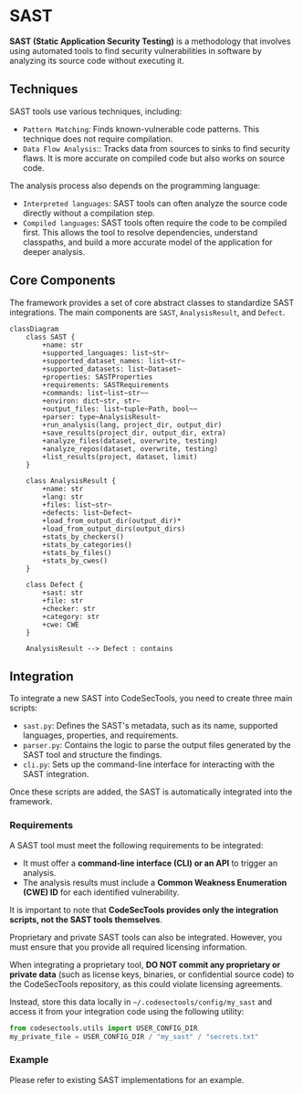 # SAST

**SAST (Static Application Security Testing)** is a methodology that involves using automated tools to find security vulnerabilities in software by analyzing its source code without executing it.

## Techniques

SAST tools use various techniques, including:

- `Pattern Matching`: Finds known-vulnerable code patterns. This technique does not require compilation.
- `Data Flow Analysis`:: Tracks data from sources to sinks to find security flaws. It is more accurate on compiled code but also works on source code.

The analysis process also depends on the programming language:

- `Interpreted languages`: SAST tools can often analyze the source code directly without a compilation step.
- `Compiled languages`: SAST tools often require the code to be compiled first. This allows the tool to resolve dependencies, understand classpaths, and build a more accurate model of the application for deeper analysis.

## Core Components

The framework provides a set of core abstract classes to standardize SAST integrations. The main components are `SAST`, `AnalysisResult`, and `Defect`.

```mermaid
classDiagram
    class SAST {
        +name: str
        +supported_languages: list~str~
        +supported_dataset_names: list~str~
        +supported_datasets: list~Dataset~
        +properties: SASTProperties
        +requirements: SASTRequirements
        +commands: list~list~str~~
        +environ: dict~str, str~
        +output_files: list~tuple~Path, bool~~
        +parser: type~AnalysisResult~
        +run_analysis(lang, project_dir, output_dir)
        +save_results(project_dir, output_dir, extra)
        +analyze_files(dataset, overwrite, testing)
        +analyze_repos(dataset, overwrite, testing)
        +list_results(project, dataset, limit)
    }

    class AnalysisResult {
        +name: str
        +lang: str
        +files: list~str~
        +defects: list~Defect~
        +load_from_output_dir(output_dir)*
        +load_from_output_dirs(output_dirs)
        +stats_by_checkers()
        +stats_by_categories()
        +stats_by_files()
        +stats_by_cwes()
    }

    class Defect {
        +sast: str
        +file: str
        +checker: str
        +category: str
        +cwe: CWE
    }

    AnalysisResult --> Defect : contains
```

## Integration

To integrate a new SAST into CodeSecTools, you need to create three main scripts:

- `sast.py`: Defines the SAST's metadata, such as its name, supported languages, properties, and requirements.
- `parser.py`: Contains the logic to parse the output files generated by the SAST tool and structure the findings.
- `cli.py`: Sets up the command-line interface for interacting with the SAST integration.

Once these scripts are added, the SAST is automatically integrated into the framework.

### Requirements
A SAST tool must meet the following requirements to be integrated:

- It must offer a **command-line interface (CLI) or an API** to trigger an analysis.
- The analysis results must include a **Common Weakness Enumeration (CWE) ID** for each identified vulnerability.

It is important to note that **CodeSecTools provides only the integration scripts, not the SAST tools themselves**.

Proprietary and private SAST tools can also be integrated. However, you must ensure that you provide all required licensing information.

When integrating a proprietary tool, **DO NOT commit any proprietary or private data** (such as license keys, binaries, or confidential source code) to the CodeSecTools repository, as this could violate licensing agreements.

Instead, store this data locally in `~/.codesectools/config/my_sast` and access it from your integration code using the following utility:
```python
from codesectools.utils import USER_CONFIG_DIR
my_private_file = USER_CONFIG_DIR / "my_sast" / "secrets.txt"
```

### Example

Please refer to existing SAST implementations for an example.
